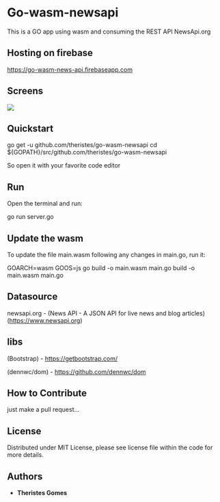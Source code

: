 # Go-wasm-newsapi

This is a GO app using wasm and consuming the REST API NewsApi.org


Hosting on firebase
------
https://go-wasm-news-api.firebaseapp.com

Screens
------------
<img src="https://github.com/theristes/go-wasm-newsapi/blob/master/20190212_170235.gif">


Quickstart
------
  go get -u github.com/theristes/go-wasm-newsapi
  cd ${GOPATH}/src/github.com/theristes/go-wasm-newsapi

So open it with your favorite code editor

Run
------
Open the terminal and run: 

  go run server.go
  

Update the wasm
------
To update the file main.wasm following any changes in main.go, run it:

GOARCH=wasm GOOS=js go build -o main.wasm main.go build -o main.wasm main.go     


Datasource
------
newsapi.org - (News API - A JSON API for live news and blog articles)
(https://www.newsapi.org)


libs
------
(Bootstrap) - https://getbootstrap.com/ 

(dennwc/dom) -  https://github.com/dennwc/dom


How to Contribute
------
just make a pull request...


License
------
Distributed under MIT License, please see license file within the code for more details.

## Authors

* **Theristes Gomes**




